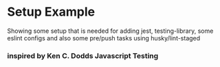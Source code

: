 # Setup Example

Showing some setup that is needed for adding jest, testing-library, some eslint configs and also some pre/push tasks using husky/lint-staged

### inspired by Ken C. Dodds Javascript Testing
